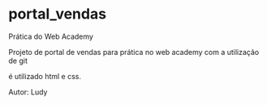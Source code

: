 # portal_vendas
Prática do Web Academy

Projeto de portal de vendas
para prática no web academy
com a utilização de git

é utilizado html e css.

Autor:
      Ludy
